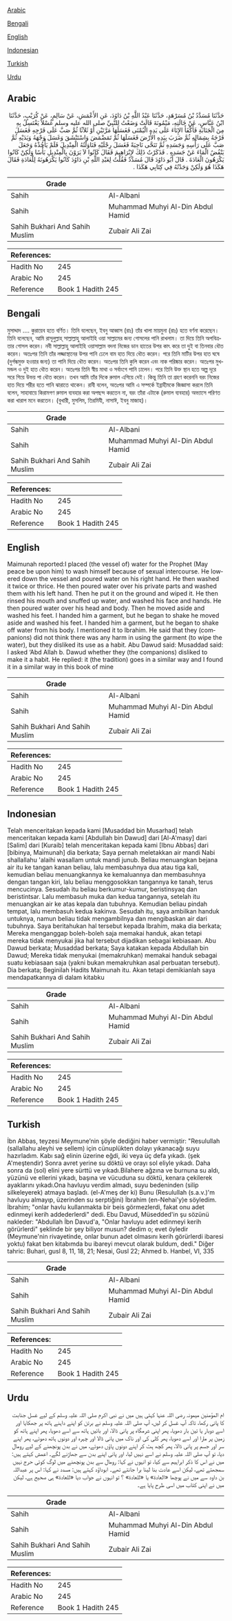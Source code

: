 [Arabic](#arabic)

[Bengali](#bengali)

[English](#english)

[Indonesian](#indonesian)

[Turkish](#turkish)

[Urdu](#urdu)

## Arabic


<div dir="rtl" lang="ar" style={{fontSize:'larger',backgroundColor:'#f8f9fa',padding:20}}>
حَدَّثَنَا مُسَدَّدُ بْنُ مُسَرْهَدٍ، حَدَّثَنَا عَبْدُ اللَّهِ بْنُ دَاوُدَ، عَنِ الأَعْمَشِ، عَنْ سَالِمٍ، عَنْ كُرَيْبٍ، حَدَّثَنَا ابْنُ عَبَّاسٍ، عَنْ خَالَتِهِ، مَيْمُونَةَ قَالَتْ وَضَعْتُ لِلنَّبِيِّ صلى الله عليه وسلم غُسْلاً يَغْتَسِلُ بِهِ مِنَ الْجَنَابَةِ فَأَكْفَأَ الإِنَاءَ عَلَى يَدِهِ الْيُمْنَى فَغَسَلَهَا مَرَّتَيْنِ أَوْ ثَلاَثًا ثُمَّ صَبَّ عَلَى فَرْجِهِ فَغَسَلَ فَرْجَهُ بِشِمَالِهِ ثُمَّ ضَرَبَ بِيَدِهِ الأَرْضَ فَغَسَلَهَا ثُمَّ تَمَضْمَضَ وَاسْتَنْشَقَ وَغَسَلَ وَجْهَهُ وَيَدَيْهِ ثُمَّ صَبَّ عَلَى رَأْسِهِ وَجَسَدِهِ ثُمَّ تَنَحَّى نَاحِيَةً فَغَسَلَ رِجْلَيْهِ فَنَاوَلْتُهُ الْمِنْدِيلَ فَلَمْ يَأْخُذْهُ وَجَعَلَ يَنْفُضُ الْمَاءَ عَنْ جَسَدِهِ ‏.‏ فَذَكَرْتُ ذَلِكَ لإِبْرَاهِيمَ فَقَالَ كَانُوا لاَ يَرَوْنَ بِالْمِنْدِيلِ بَأْسًا وَلَكِنْ كَانُوا يَكْرَهُونَ الْعَادَةَ ‏.‏ قَالَ أَبُو دَاوُدَ قَالَ مُسَدَّدٌ فَقُلْتُ لِعَبْدِ اللَّهِ بْنِ دَاوُدَ كَانُوا يَكْرَهُونَهُ لِلْعَادَةِ فَقَالَ هَكَذَا هُوَ وَلَكِنْ وَجَدْتُهُ فِي كِتَابِي هَكَذَا ‏.‏
</div>
<div style={{backgroundColor:'#f8f9fa',padding:20, marginBottom: 10}}><table> <thead> <tr> <th>Grade</th> <th></th> </tr> </thead> <tbody> <tr><td>Sahih</td><td>Al-Albani</td></tr><tr><td>Sahih</td><td>Muhammad Muhyi Al-Din Abdul Hamid</td></tr><tr><td>Sahih Bukhari And Sahih Muslim</td><td>Zubair Ali Zai</td></tr></tbody></table><table> <thead> <tr> <th>References:</th> <th></th> </tr> </thead> <tbody><tr><td>Hadith No</td><td>245</td></tr><tr><td>Arabic No</td><td>245</td></tr><tr><td>Reference</td><td>Book 1 Hadith 245</td></tr></tbody></table></div>

## Bengali


<div dir="ltr" lang="bn" style={{fontSize:'larger',backgroundColor:'#f8f9fa',padding:20}}>
মুসাদ্দাদ .... কুরায়েব হতে বর্ণিত। তিনি বলেছেন, ইবনু আব্বাস (রাঃ) তাঁর খালা মায়মুনা (রাঃ) হতে বর্ণনা করেছেন। তিনি বলেছেন, আমি রাসূলুল্লাহ্ সাল্লাল্লাহু আলাইহি ওয়া সাল্লামের জন্য গোসলের পানি রাখলাম। তা দিয়ে তিনি অপবিত্রতার গোসল করেন। নবী সাল্লাল্লাহু আলাইহি ওয়াসাল্লাম বদনা নিজের ডান হাতের উপর কাৎ করে তা দুই বা তিনবার ধৌত করেন। অতঃপর তিনি তাঁর লজ্জাস্থানের উপর পানি ঢেলে বাম হাত দিয়ে ধৌত করেন। পরে তিনি মাটির উপর হাত ঘষে (দুর্গন্ধমুক্ত হওয়ার জন্য) তা পানি দিয়ে ধৌত করেন। অতঃপর তিনি কুলি করেন এবং নাক পরিষ্কার করেন। অতঃপর মুখমন্ডল ও দুই হাত ধৌত করেন। অতঃপর তিনি স্বীয় মাথা ও সর্বাংগে পানি ঢালেন। পরে তিনি উক্ত স্থান হতে অল্প দূরে সরে গিয়ে উভয় পা ধৌত করেন। তখন আমি তাঁর দিকে রুমাল এগিয়ে দেই। কিন্তু তিনি তা গ্রহণ করেননি বরং নিজের হাত দিয়ে শরীর হতে পানি ঝারাতে থাকেন। রাবী বলেন, অতঃপর আমি এ সম্পর্কে ইব্রাহীমকে জিজ্ঞাসা করলে তিনি বলেন, সাহাবায়ে কিরামগণ রুমাল ব্যবহার করা অপছন্দ করতেন না, বরং তাঁরা এটাকে (রুমাল ব্যবহার) অভ্যাসে পরিণত করা খারাপ মনে করতেন। (বুখারী, মুসলিম, তিরমিযী, নাসাঈ, ইবনু মাজাহ)।
</div>
<div style={{backgroundColor:'#f8f9fa',padding:20, marginBottom: 10}}><table> <thead> <tr> <th>Grade</th> <th></th> </tr> </thead> <tbody> <tr><td>Sahih</td><td>Al-Albani</td></tr><tr><td>Sahih</td><td>Muhammad Muhyi Al-Din Abdul Hamid</td></tr><tr><td>Sahih Bukhari And Sahih Muslim</td><td>Zubair Ali Zai</td></tr></tbody></table><table> <thead> <tr> <th>References:</th> <th></th> </tr> </thead> <tbody><tr><td>Hadith No</td><td>245</td></tr><tr><td>Arabic No</td><td>245</td></tr><tr><td>Reference</td><td>Book 1 Hadith 245</td></tr></tbody></table></div>

## English


<div dir="ltr" lang="en" style={{fontSize:'larger',backgroundColor:'#f8f9fa',padding:20}}>
Maimunah reported:I placed (the vessel of) water for the Prophet (May peace be upon him) to wash himself because of sexual intercourse. He lowered down the vessel and poured water on his right hand. He then washed it twice or thrice. He then poured water over his private parts and washed them with his left hand. Then he put it on the ground and wiped it. He then rinsed his mouth and snuffed up water, and washed his face and hands. He then poured water over his head and body. Then he moved aside and washed his feet. I handed him a garment, but he began to shake he moved aside and washed his feet. I handed him a garment, but he began to shake off water from his body. I mentioned it to Ibrahim. He said that they (companions) did not think there was any harm in using the garment (to wipe the water), but they disliked its use as a habit. Abu Dawud said: Musaddad said: I asked ‘Abd Allah b. Dawud whether they (the companions) disliked to make it a habit. He replied: it (the tradition) goes in a similar way and I found it in a similar way in this book of mine
</div>
<div style={{backgroundColor:'#f8f9fa',padding:20, marginBottom: 10}}><table> <thead> <tr> <th>Grade</th> <th></th> </tr> </thead> <tbody> <tr><td>Sahih</td><td>Al-Albani</td></tr><tr><td>Sahih</td><td>Muhammad Muhyi Al-Din Abdul Hamid</td></tr><tr><td>Sahih Bukhari And Sahih Muslim</td><td>Zubair Ali Zai</td></tr></tbody></table><table> <thead> <tr> <th>References:</th> <th></th> </tr> </thead> <tbody><tr><td>Hadith No</td><td>245</td></tr><tr><td>Arabic No</td><td>245</td></tr><tr><td>Reference</td><td>Book 1 Hadith 245</td></tr></tbody></table></div>

## Indonesian


<div dir="ltr" lang="id" style={{fontSize:'larger',backgroundColor:'#f8f9fa',padding:20}}>
Telah menceritakan kepada kami [Musaddad bin Musarhad] telah menceritakan kepada kami [Abdullah bin Dawud] dari [Al-A'masy] dari [Salim] dari [Kuraib] telah menceritakan kepada kami [Ibnu Abbas] dari [bibinya, Maimunah] dia berkata; Saya pernah meletakkan air mandi Nabi shallallahu 'alaihi wasallam untuk mandi junub. Beliau menuangkan bejana air itu ke tangan kanan beliau, lalu membasuhnya dua atau tiga kali, kemudian beliau menuangkannya ke kemaluannya dan membasuhnya dengan tangan kiri, lalu beliau menggosokkan tangannya ke tanah, terus mencucinya. Sesudah itu beliau berkumur-kumur, beristinsyaq dan beristintsar. Lalu membasuh muka dan kedua tangannya, setelah itu menuangkan air ke atas kepala dan tubuhnya. Kemudian beliau pindah tempat, lalu membasuh kedua kakinva. Sesudah itu, saya ambilkan handuk untuknya, namun beliau tidak mengambilnya dan mengibaskan air dari tubuhnya. Saya beritahukan hal tersebut kepada Ibrahim, maka dia berkata; Mereka menganggap boleh-boleh saja memakai handuk, akan tetapi mereka tidak menyukai jika hal tersebut dijadikan sebagai kebiasaan. Abu Dawud berkata; Musaddad berkata; Saya katakan kepada Abdullah bin Dawud; Mereka tidak menyukai (memakruhkan) memakai handuk sebagai suatu kebiasaan saja (yakni bukan memakruhkan asal perbuatan tersebut). Dia berkata; Beginilah Hadits Maimunah itu. Akan tetapi demikianlah saya mendapatkannya di dalam kitabku
</div>
<div style={{backgroundColor:'#f8f9fa',padding:20, marginBottom: 10}}><table> <thead> <tr> <th>Grade</th> <th></th> </tr> </thead> <tbody> <tr><td>Sahih</td><td>Al-Albani</td></tr><tr><td>Sahih</td><td>Muhammad Muhyi Al-Din Abdul Hamid</td></tr><tr><td>Sahih Bukhari And Sahih Muslim</td><td>Zubair Ali Zai</td></tr></tbody></table><table> <thead> <tr> <th>References:</th> <th></th> </tr> </thead> <tbody><tr><td>Hadith No</td><td>245</td></tr><tr><td>Arabic No</td><td>245</td></tr><tr><td>Reference</td><td>Book 1 Hadith 245</td></tr></tbody></table></div>

## Turkish


<div dir="ltr" lang="tr" style={{fontSize:'larger',backgroundColor:'#f8f9fa',padding:20}}>
İbn Abbas, teyzesi Meymune’nin şöyle dediğini haber vermiştir: "Resulullah (sallallahu aleyhi ve sellem) için cünuplükten dolayı yıkanacağı suyu hazırladım. Kabı sağ elinin üzerine eğdi, iki veya üç defa yıkadı. (şek A'meştendir) Sonra avret yerine su döktü ve orayı sol eliyle yıkadı. Daha sonra da (sol) elini yere sürttü ve yıkadı.Bilahere ağzına ve burnuna su aldı, yüzünü ve ellerini yıkadı, başına ve vücuduna su döktü, kenara çekilerek ayaklarını yıkadı.Ona havluyu verdim almadı, suyu bedeninden (silip silkeleyerek) atmaya başladı. (el-A'meş der ki) Bunu (Resulullah (s.a.v.)'m havluyu almayıp, üzerinden su serptiğini) İbrahim (en-Nehai'y)e söyledim. İbrahim; "onlar havlu kullanmakta bir beis görmezlerdi, fakat onu adet edinmeyi kerih addederlerdi" dedi. Ebu Davud, Müsedded'in şu sözünü nakleder: "Abdullah İbn Davud'a, "Onlar havluyu adet edinmeyi kerih görürlerdi" şeklinde bir şey biliyor musun? dedim o; evet öyledir (Meymune'nin rivayetinde, onlar bunun adet olmasını kerih görürlerdi ibaresi yoktu) fakat ben kitabımda bu ibareyi mevcut olarak buldum, dedi." Diğer tahric: Buhari, gusl 8, 11, 18, 21; Nesai, Gusl 22; Ahmed b. Hanbel, VI, 335
</div>
<div style={{backgroundColor:'#f8f9fa',padding:20, marginBottom: 10}}><table> <thead> <tr> <th>Grade</th> <th></th> </tr> </thead> <tbody> <tr><td>Sahih</td><td>Al-Albani</td></tr><tr><td>Sahih</td><td>Muhammad Muhyi Al-Din Abdul Hamid</td></tr><tr><td>Sahih Bukhari And Sahih Muslim</td><td>Zubair Ali Zai</td></tr></tbody></table><table> <thead> <tr> <th>References:</th> <th></th> </tr> </thead> <tbody><tr><td>Hadith No</td><td>245</td></tr><tr><td>Arabic No</td><td>245</td></tr><tr><td>Reference</td><td>Book 1 Hadith 245</td></tr></tbody></table></div>

## Urdu


<div dir="rtl" lang="ur" style={{fontSize:'larger',backgroundColor:'#f8f9fa',padding:20}}>
ام المؤمنین میمونہ رضی اللہ عنہا کہتی ہیں میں نے نبی اکرم صلی اللہ علیہ وسلم کے لیے غسل جنابت کا پانی رکھا، تاکہ آپ غسل کر لیں، آپ صلی اللہ علیہ وسلم نے برتن کو اپنے داہنے ہاتھ پر جھکایا اور اسے دوبار یا تین بار دھویا، پھر اپنی شرمگاہ پر پانی ڈالا، اور بائیں ہاتھ سے اسے دھویا، پھر اپنے ہاتھ کو زمین پر مارا اور اسے دھویا، پھر کلی کی اور ناک میں پانی ڈالا اور چہرہ اور دونوں ہاتھ دھوئے، پھر اپنے سر اور جسم پر پانی ڈالا، پھر کچھ ہٹ کر اپنے دونوں پاؤں دھوئے، میں نے بدن پونچھنے کے لیے رومال دیا، تو آپ صلی اللہ علیہ وسلم نے اسے نہیں لیا، اور پانی اپنے بدن سے جھاڑنے لگے۔ اعمش کہتے ہیں: میں نے اس کا ذکر ابراہیم سے کیا، تو انہوں نے کہا: رومال سے بدن پونچھنے میں لوگ کوئی حرج نہیں سمجھتے تھے، لیکن اسے عادت بنا لینا برا جانتے تھے۔ ابوداؤد کہتے ہیں: مسدد نے کہا: اس پر عبداللہ بن داود سے میں نے پوچھا «العادة» یا «للعادة» ؟ تو انہوں نے جواب دیا «للعادة» ہی صحیح ہے، لیکن میں نے اپنی کتاب میں اسی طرح پایا ہے۔
</div>
<div style={{backgroundColor:'#f8f9fa',padding:20, marginBottom: 10}}><table> <thead> <tr> <th>Grade</th> <th></th> </tr> </thead> <tbody> <tr><td>Sahih</td><td>Al-Albani</td></tr><tr><td>Sahih</td><td>Muhammad Muhyi Al-Din Abdul Hamid</td></tr><tr><td>Sahih Bukhari And Sahih Muslim</td><td>Zubair Ali Zai</td></tr></tbody></table><table> <thead> <tr> <th>References:</th> <th></th> </tr> </thead> <tbody><tr><td>Hadith No</td><td>245</td></tr><tr><td>Arabic No</td><td>245</td></tr><tr><td>Reference</td><td>Book 1 Hadith 245</td></tr></tbody></table></div>